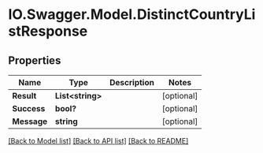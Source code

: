 # IO.Swagger.Model.DistinctCountryListResponse
## Properties

Name | Type | Description | Notes
------------ | ------------- | ------------- | -------------
**Result** | **List&lt;string&gt;** |  | [optional] 
**Success** | **bool?** |  | [optional] 
**Message** | **string** |  | [optional] 

[[Back to Model list]](../README.md#documentation-for-models) [[Back to API list]](../README.md#documentation-for-api-endpoints) [[Back to README]](../README.md)


